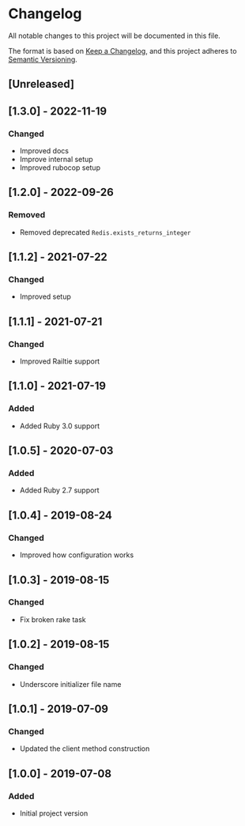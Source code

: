 # Changelog

All notable changes to this project will be documented in this file.

The format is based on [Keep a Changelog](https://keepachangelog.com/en/1.0.0/),
and this project adheres to [Semantic Versioning](https://semver.org/spec/v2.0.0.html).

## [Unreleased]

## [1.3.0] - 2022-11-19
### Changed
- Improved docs
- Improve internal setup
- Improved rubocop setup

## [1.2.0] - 2022-09-26
### Removed
- Removed deprecated `Redis.exists_returns_integer`

## [1.1.2] - 2021-07-22
### Changed
- Improved setup

## [1.1.1] - 2021-07-21
### Changed
- Improved Railtie support

## [1.1.0] - 2021-07-19
### Added
- Added Ruby 3.0 support

## [1.0.5] - 2020-07-03
### Added
- Added Ruby 2.7 support

## [1.0.4] - 2019-08-24
### Changed
- Improved how configuration works

## [1.0.3] - 2019-08-15
### Changed
- Fix broken rake task

## [1.0.2] - 2019-08-15
### Changed
- Underscore initializer file name

## [1.0.1] - 2019-07-09
### Changed
- Updated the client method construction

## [1.0.0] - 2019-07-08
### Added
- Initial project version
